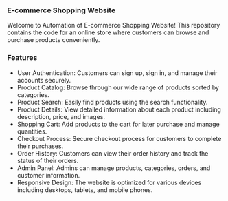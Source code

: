 ### **E-commerce Shopping Website**
Welcome to Automation of E-commerce Shopping Website! This repository contains the code for an online store where customers can browse and purchase products conveniently.

### Features
* User Authentication: Customers can sign up, sign in, and manage their accounts securely.
* Product Catalog: Browse through our wide range of products sorted by categories.
* Product Search: Easily find products using the search functionality.
* Product Details: View detailed information about each product including description, price, and images.
* Shopping Cart: Add products to the cart for later purchase and manage quantities.
* Checkout Process: Secure checkout process for customers to complete their purchases.
* Order History: Customers can view their order history and track the status of their orders.
* Admin Panel: Admins can manage products, categories, orders, and customer information.
* Responsive Design: The website is optimized for various devices including desktops, tablets, and mobile phones.
